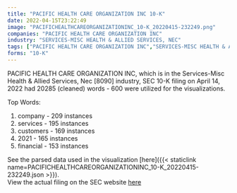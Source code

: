 ```yaml
---
title: "PACIFIC HEALTH CARE ORGANIZATION INC 10-K"
date: 2022-04-15T23:22:49
image: "PACIFICHEALTHCAREORGANIZATIONINC_10-K_20220415-232249.png"
companies: "PACIFIC HEALTH CARE ORGANIZATION INC"
industry: "SERVICES-MISC HEALTH & ALLIED SERVICES, NEC"
tags: ["PACIFIC HEALTH CARE ORGANIZATION INC","SERVICES-MISC HEALTH & ALLIED SERVICES, NEC","04-14-2022","10-K"]
forms: "10-K"
---
```

PACIFIC HEALTH CARE ORGANIZATION INC, which is in the Services-Misc Health & Allied Services, Nec [8090] industry, SEC 10-K filing on April 14, 2022 had 20285 (cleaned) words - 600 were utilized for the visualizations.

Top Words:
1. company - 209 instances
2. services - 195 instances
3. customers - 169 instances
4. 2021 - 165 instances
5. financial - 153 instances


See the parsed data used in the visualization [here]({{< staticlink name=PACIFICHEALTHCAREORGANIZATIONINC_10-K_20220415-232249.json >}}).  
View the actual filing on the SEC website [here](https://www.sec.gov/Archives/edgar/data/1138476/0001185185-22-000436.txt)